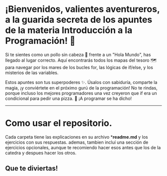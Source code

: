 # ¡Bienvenidos, valientes aventureros, a la guarida secreta de los apuntes de la materia Introducción a la Programación! 🚀

Si te sientes como un pollo sin cabeza 🐔 frente a un "Hola Mundo", has llegado al lugar correcto. Aquí encontrarás todos los mapas del tesoro 🗺️ para navegar por los mares de los bucles for, las lógicas de if/else, y los misterios de las variables.

Estos apuntes son tus superpoderes ✨. Úsalos con sabiduría, comparte la magia, ¡y conviértete en el próximo gurú de la programación! No te rindas, porque incluso los mejores programadores una vez creyeron que if era un condicional para pedir una pizza. 🍕 ¡A programar se ha dicho! 

---
# Como usar el repositorio.
Cada carpeta tiene las explicaciones en su archivo ***readme.md** y los ejercicios con sus respuestas. ademas, tambien incluí una sección de ejercicios opcionales, aunque te recomiendo hacer esos antes que los de la catedra y despues hacer los otros. 

## Que te diviertas!
